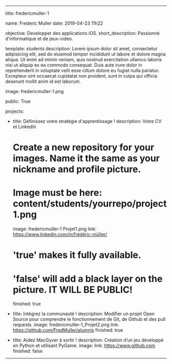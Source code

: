 ---


title: fredericmuller-1


name: Frederic Muller
date: 2019-04-23 11h22


objective: Developper des applications iOS.
short_description: Passionné d'informatique et de jeux-video.


template: students
description:
Lorem ipsum dolor sit amet, consectetur adipisicing elit, sed do eiusmod
tempor incididunt ut labore et dolore magna aliqua. Ut enim ad minim veniam,
quis nostrud exercitation ullamco laboris nisi ut aliquip ex ea commodo
consequat. Duis aute irure dolor in reprehenderit in voluptate velit esse
cillum dolore eu fugiat nulla pariatur. Excepteur sint occaecat cupidatat non
proident, sunt in culpa qui officia deserunt mollit anim id est laborum.


image: fredericmuller-1.png


public: True


projects:
  - title: Définissez votre stratégie d'apprentissage !
    description: Votre CV et LinkedIn
    # Create a new repository for your images. Name it the same as your nickname and profile picture.
    # Image must be here: content/students/yourrepo/project1.png
    image: fredericmuller-1 Projet1.png
    link: https://www.linkedin.com/in/frédéric-müller/

    # 'true' makes it fully available.
    # 'false' will add a black layer on the picture. IT WILL BE PUBLIC!
    finished: true
  - title: Intégrez la communauté !
    description: Modifier un projet Open Source pour comprendre le fonctionnement de Git, de Github et des pull requests. 
    image: fredericmuller-1_Projet2.png
    link: https://github.com/FredMuller/alumnis
    finished: true
  - title: Aidez MacGyver à sortir !
    description: Création d’un jeu développé en Python et utilisant PyGame.
    image:
    link: https://www.github.com
    finished: false
---